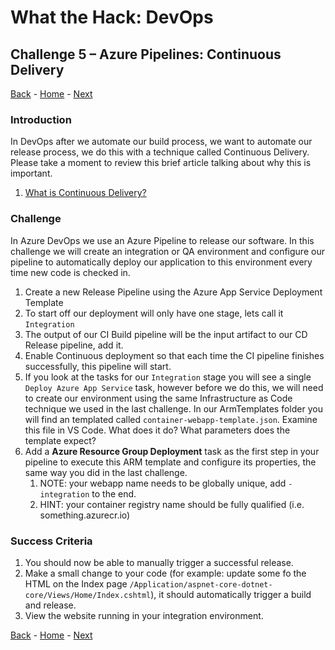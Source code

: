 # What the Hack: DevOps 

## Challenge 5 – Azure Pipelines: Continuous Delivery
[Back](challenge04.md) - [Home](../../readme.md) - [Next](challenge06.md)

### Introduction

In DevOps after we automate our build process, we want to automate our release process, we do this with a technique called Continuous Delivery. Please take a moment to review this brief article talking about why this is important. 

1. [What is Continuous Delivery?](https://docs.microsoft.com/en-us/azure/devops/learn/what-is-continuous-delivery)

### Challenge

In Azure DevOps we use an Azure Pipeline to release our software. In this challenge we will create an integration or QA environment and configure our pipeline to automatically deploy our application to this environment every time new code is checked in. 

1. Create a new Release Pipeline using the Azure App Service Deployment Template
2. To start off our deployment will only have one stage, lets call it `Integration`
3. The output of our CI Build pipeline will be the input artifact to our CD Release pipeline, add it. 
4. Enable Continuous deployment so that each time the CI pipeline finishes successfully, this pipeline will start. 
5. If you look at the tasks for our `Integration` stage you will see a single `Deploy Azure App Service` task, however before we do this, we will need to create our environment using the same Infrastructure as Code technique we used in the last challenge. In our ArmTemplates folder you will find an templated called `container-webapp-template.json`. Examine this file in VS Code. What does it do? What parameters does the template expect?
6. Add a **Azure Resource Group Deployment** task as the first step in your pipeline to execute this ARM template and configure its properties, the same way you did in the last challenge.
   1. NOTE: your webapp name needs to be globally unique, add `-integration` to the end.
   2. HINT: your container registry name should be fully qualified (i.e. something.azurecr.io)


### Success Criteria

1. You should now be able to manually trigger a successful release.
2. Make a small change to your code (for example: update some fo the HTML on the Index page `/Application/aspnet-core-dotnet-core/Views/Home/Index.cshtml`), it should automatically trigger a build and release.
3. View the website running in your integration environment.
   
[Back](challenge04.md) - [Home](../../readme.md) - [Next](challenge06.md)
